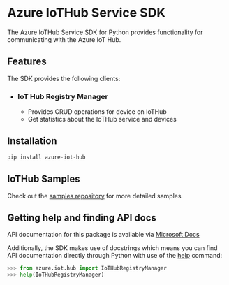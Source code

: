 # Azure IoTHub Service  SDK

The Azure IoTHub Service SDK for Python provides functionality for communicating with the Azure IoT Hub.

## Features

The SDK provides the following clients:

* ### IoT Hub Registry Manager

  * Provides CRUD operations for device on IoTHub
  * Get statistics about the IoTHub service and devices

## Installation

```python
pip install azure-iot-hub
```

## IoTHub Samples

Check out the [samples repository](https://github.com/Azure/azure-iot-sdk-python/tree/master/azure-iot-hub/samples) for more detailed samples

## Getting help and finding API docs


API documentation for this package is available via [Microsoft Docs](https://docs.microsoft.com/python/api/azure-iot-hub/azure.iot.hub?view=azure-python)

Additionally, the SDK makes use of docstrings which means you can find API documentation directly through Python with use of the [help](https://docs.python.org/3/library/functions.html#help) command:

```python
>>> from azure.iot.hub import IoTHubRegistryManager
>>> help(IoTHubRegistryManager)
```

